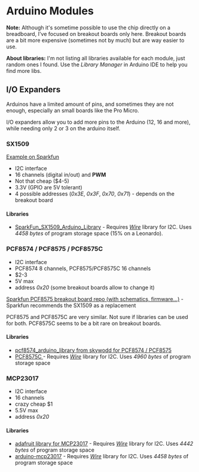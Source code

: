 # Arduino Modules

**Note:** Although it's sometime possible to use the chip directly on a breadboard, I've focused on breakout boards only here. Breakout boards are a bit more expensive (sometimes not by much) but are way easier to use.

**About libraries:** I'm not listing all libraries available for each module, just random ones I found. Use the *Library Manager* in Arduino IDE to help you find more libs.

## I/O Expanders

Arduinos have a limited amount of pins, and sometimes they are not enough, especially an small boards like the Pro Micro.

I/O expanders allow you to add more pins to the Arduino (12, 16 and more), while needing only 2 or 3 on the arduino itself.

### SX1509

[Example on Sparkfun](https://learn.sparkfun.com/tutorials/sx1509-io-expander-breakout-hookup-guide/all)

* I2C interface
* 16 channels (digital in/out) and **PWM**
* Not that cheap ($4-5)
* 3.3V (GPIO are 5V tolerant)
* 4 possible addresses (*0x3E*, *0x3F*, *0x70*, *0x71*) - depends on the breakout board

#### Libraries

* [SparkFun_SX1509_Arduino_Library](https://github.com/sparkfun/SparkFun_SX1509_Arduino_Library) - Requires [*Wire*](http://www.arduino.cc/en/Reference/Wire) library for I2C. Uses *4458 bytes* of program storage space (15% on a Leonardo).

### PCF8574 / PCF8575 / PCF8575C

* I2C interface
* PCF8574 8 channels, PCF8575/PCF8575C 16 channels
* $2-3
* 5V max
* address *0x20* (some breakout boards allow to change it)

[Sparkfun PCF8575 breakout board repo (with schematics, firmware...)](https://github.com/sparkfun/I2C_Expander_Breakout-PCF8575/tree/V_H1.0_F1.0) - Sparkfun recommends the SX1509 as a replacement

PCF8575 and PCF8575C are very similar. Not sure if libraries can be used for both. PCF8575C seems to be a bit rare on breakout boards.

#### Libraries

* [pcf8574_arduino_library from skywodd for PCF8574 / PCF8575](https://github.com/skywodd/pcf8574_arduino_library)
* [PCF8575C ](https://github.com/4-20ma/I2cDiscreteIoExpander) - Requires [*Wire*](http://www.arduino.cc/en/Reference/Wire) library for I2C. Uses *4960 bytes* of program storage space

### MCP23017

* I2C interface
* 16 channels
* crazy cheap $1
* 5.5V max
* address *0x20*

#### Libraries

* [adafruit library for MCP23017](https://github.com/adafruit/Adafruit-MCP23017-Arduino-Library) - Requires [*Wire*](http://www.arduino.cc/en/Reference/Wire) library for I2C. Uses *4442 bytes* of program storage space
* [arduino-mcp23017](https://github.com/blemasle/arduino-mcp23017) - Requires [*Wire*](http://www.arduino.cc/en/Reference/Wire) library for I2C. Uses *4458 bytes* of program storage space